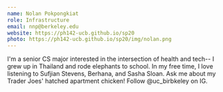 ```yaml
---
name: Nolan Pokpongkiat
role: Infrastructure
email: nnp@berkeley.edu
website: https://ph142-ucb.github.io/sp20
photo: https://ph142-ucb.github.io/sp20/img/nolan.png
---
```


I'm a senior CS major interested in the intersection of health and tech-- I grew up in Thailand and rode elephants to school. In my free time, I love listening to Sufjian Stevens, Berhana, and Sasha Sloan. Ask me about my Trader Joes' hatched apartment chicken! Follow @uc_birbkeley on IG.
